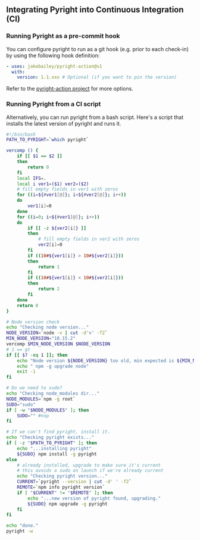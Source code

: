 ## Integrating Pyright into Continuous Integration (CI)

### Running Pyright as a pre-commit hook

You can configure pyright to run as a git hook (e.g. prior to each check-in) by using the following hook definition:

```yml
- uses: jakebailey/pyright-action@v1
  with:
    version: 1.1.xxx # Optional (if you want to pin the version)
```

Refer to the [pyright-action project](https://github.com/jakebailey/pyright-action) for more options.


### Running Pyright from a CI script

Alternatively, you can run pyright from a bash script. Here's a script that installs the latest version of pyright and runs it.

```bash
#!/bin/bash
PATH_TO_PYRIGHT=`which pyright`

vercomp () {
    if [[ $1 == $2 ]]
    then
        return 0
    fi
    local IFS=.
    local i ver1=($1) ver2=($2)
    # fill empty fields in ver1 with zeros
    for ((i=${#ver1[@]}; i<${#ver2[@]}; i++))
    do
        ver1[i]=0
    done
    for ((i=0; i<${#ver1[@]}; i++))
    do
        if [[ -z ${ver2[i]} ]]
        then
            # fill empty fields in ver2 with zeros
            ver2[i]=0
        fi
        if ((10#${ver1[i]} > 10#${ver2[i]}))
        then
            return 1
        fi
        if ((10#${ver1[i]} < 10#${ver2[i]}))
        then
            return 2
        fi
    done
    return 0
}

# Node version check
echo "Checking node version..."
NODE_VERSION=`node -v | cut -d'v' -f2`
MIN_NODE_VERSION="10.15.2"
vercomp $MIN_NODE_VERSION $NODE_VERSION
# 1 == gt
if [[ $? -eq 1 ]]; then
    echo "Node version ${NODE_VERSION} too old, min expected is ${MIN_NODE_VERSION}, run:"
    echo " npm -g upgrade node"
    exit -1
fi

# Do we need to sudo?
echo "Checking node_modules dir..."
NODE_MODULES=`npm -g root`
SUDO="sudo"
if [ -w "$NODE_MODULES" ]; then
    SUDO="" #nop
fi

# If we can't find pyright, install it.
echo "Checking pyright exists..."
if [ -z "$PATH_TO_PYRIGHT" ]; then
    echo "...installing pyright"
    ${SUDO} npm install -g pyright
else
    # already installed, upgrade to make sure it's current
    # this avoids a sudo on launch if we're already current
    echo "Checking pyright version..."
    CURRENT=`pyright --version | cut -d' ' -f2`
    REMOTE=`npm info pyright version`
    if [ "$CURRENT" != "$REMOTE" ]; then
        echo "...new version of pyright found, upgrading."
        ${SUDO} npm upgrade -g pyright
    fi
fi

echo "done."
pyright -w
```
